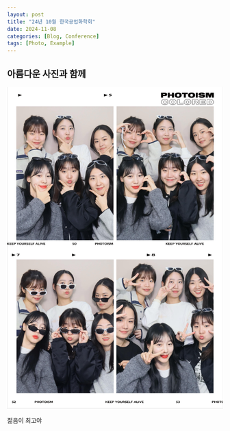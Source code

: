 ```yaml
---
layout: post
title: "24년 10월 한국공업화학회"
date: 2024-11-08
categories: [Blog, Conference]
tags: [Photo, Example]
---
```



## 아름다운 사진과 함께



![Mars Image](/assets/img/mars.JPG)

젊음이 최고야
